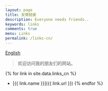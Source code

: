 ```yaml
---
layout: page
title: 友情链接
description: Everyone needs friends..
keywords: links
comments: true
menu: Links
permalink: /links-cn/
---
```


[English](../links)

> 欢迎访问我的朋友们的网站。

{% for link in site.data.links_cn %}
* [{{ link.name }}]({{ link.url }})
{% endfor %}
